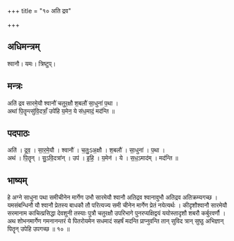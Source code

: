 +++
title = "१० अति द्रव"

+++
## अधिमन्त्रम्
श्वानौ। यमः। त्रिष्टुप्।

## मन्त्रः
अति॑ द्रव सारमे॒यौ श्वानौ॑ चतुर॒क्षौ श॒बलौ॑ सा॒धुना॑ प॒था ।  
अथा॑ पि॒तॄन्त्सु॑वि॒दत्राँ॒ उपे॑हि य॒मेन॒ ये स॑ध॒मादं॒ मद॑न्ति ॥

## पदपाठः
अति॑ । द्र॒व॒ । सा॒र॒मे॒यौ । श्वानौ॑ । च॒तुः॒ऽअ॒क्षौ । श॒बलौ॑ । सा॒धुना॑ । प॒था ।  
अथ॑ । पि॒तॄन् । सु॒ऽवि॒दत्रा॑न् । उप॑ । इ॒हि॒ । य॒मेन॑ । ये । स॒ध॒ऽमाद॑म् । मद॑न्ति ॥

## भाष्यम्
हे अग्ने साधुना पथा समीचीनेन मार्गेण उभौ सारमेयौ श्वानौ अतिद्रव श्वानावुभौ अतिद्रव अतिक्रम्यगच्छ । यमसंबन्धिनौ यौ श्वानौ प्रेतस्य बाधकौ तौ परित्यज्य समी चीनेन मार्गेण प्रेतं नयेत्यर्थः । कीदृशौश्वानौ सारमेयौ सरमानाम काचित्प्रसिद्धा देवशुनी तस्याः पुत्रौ चतुरक्षौ उपरिभागे पुनरप्यक्षिद्वयं ययोस्तादृशौ शबरौ कर्बुरवर्णौ । अथ शोभनमार्गेण गमनानन्तरं ये पितरोयमेन सधमादं सहर्षं मदन्ति प्राप्नुवन्ति तान् सुविद त्रान् सुष्ठु अभिज्ञान् पितॄन् उपेहि उपगच्छ ॥ १० ॥